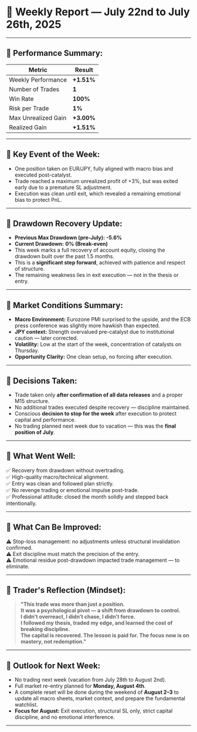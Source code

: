 # 📆 Weekly Report — July 22nd to July 26th, 2025

---

## 🔹 Performance Summary:
| Metric               | Result     |
|----------------------|------------|
| Weekly Performance   | **+1.51%** |
| Number of Trades     | **1**      |
| Win Rate             | **100%**   |
| Risk per Trade       | **1%**     |
| Max Unrealized Gain  | **+3.00%** |
| Realized Gain        | **+1.51%** |

---

## 🔹 Key Event of the Week:
- One position taken on EUR/JPY, fully aligned with macro bias and executed post-catalyst.
- Trade reached a maximum unrealized profit of +3%, but was exited early due to a premature SL adjustment.
- Execution was clean until exit, which revealed a remaining emotional bias to protect PnL.

---

## 🔹 Drawdown Recovery Update:
- **Previous Max Drawdown (pre-July):** **-5.6%**
- **Current Drawdown:** **0% (Break-even)**
- This week marks a full recovery of account equity, closing the drawdown built over the past 1.5 months.
- This is a **significant step forward**, achieved with patience and respect of structure.
- The remaining weakness lies in exit execution — not in the thesis or entry.

---

## 🔹 Market Conditions Summary:
- **Macro Environment:** Eurozone PMI surprised to the upside, and the ECB press conference was slightly more hawkish than expected.
- **JPY context:** Strength overvalued pre-catalyst due to institutional caution — later corrected.
- **Volatility:** Low at the start of the week, concentration of catalysts on Thursday.
- **Opportunity Clarity:** One clean setup, no forcing after execution.

---

## 🔹 Decisions Taken:
- Trade taken only **after confirmation of all data releases** and a proper M15 structure.
- No additional trades executed despite recovery — discipline maintained.
- Conscious **decision to stop for the week** after execution to protect capital and performance.
- No trading planned next week due to vacation — this was the **final position of July**.

---

## 🔹 What Went Well:
✅ Recovery from drawdown without overtrading.  
✅ High-quality macro/technical alignment.  
✅ Entry was clean and followed plan strictly.  
✅ No revenge trading or emotional impulse post-trade.  
✅ Professional attitude: closed the month solidly and stepped back intentionally.

---

## 🔹 What Can Be Improved:
⚠️ Stop-loss management: no adjustments unless structural invalidation confirmed.  
⚠️ Exit discipline must match the precision of the entry.  
⚠️ Emotional residue post-drawdown impacted trade management — to eliminate.

---

## 🔹 Trader's Reflection (Mindset):
> **"This trade was more than just a position.  
> It was a psychological pivot — a shift from drawdown to control.  
> I didn’t overreact, I didn’t chase, I didn’t force.  
> I followed my thesis, traded my edge, and learned the cost of breaking discipline.  
> The capital is recovered. The lesson is paid for. The focus now is on mastery, not redemption."**

---

## 🔹 Outlook for Next Week:
- No trading next week (vacation from July 28th to August 2nd).
- Full market re-entry planned for **Monday, August 4th**.
- A complete reset will be done during the weekend of **August 2–3** to update all macro sheets, market context, and prepare the fundamental watchlist.
- **Focus for August:** Exit execution, structural SL only, strict capital discipline, and no emotional interference.

---
